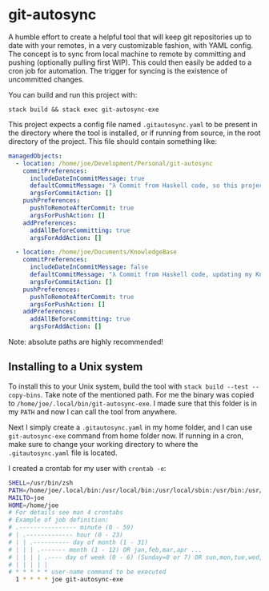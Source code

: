 # git-autosync

A humble effort to create a helpful tool that will keep git repositories up to date with your remotes, in a very customizable fashion, with YAML config.
The concept is to sync from local machine to remote by committing and pushing (optionally pulling first WIP). This could then easily be added to a cron job for automation.
The trigger for syncing is the existence of uncommitted changes.

You can build and run this project with:
```
stack build && stack exec git-autosync-exe
```

This project expects a config file named `.gitautosync.yaml` to be present in the directory where the tool is installed, or if running from source, in the root directory of the project. This file should contain something like:

```yaml
managedObjects:
  - location: /home/joe/Development/Personal/git-autosync
    commitPreferences:
      includeDateInCommitMessage: true
      defaultCommitMessage: "λ Commit from Haskell code, so this project commits and pushes itself"
      argsForCommitAction: []
    pushPreferences:
      pushToRemoteAfterCommit: true
      argsForPushAction: []
    addPreferences:
      addAllBeforeCommitting: true
      argsForAddAction: []

  - location: /home/joe/Documents/KnowledgeBase
    commitPreferences:
      includeDateInCommitMessage: false
      defaultCommitMessage: "λ Commit from Haskell code, updating my Knowledge Base"
      argsForCommitAction: []
    pushPreferences:
      pushToRemoteAfterCommit: true
      argsForPushAction: []
    addPreferences:
      addAllBeforeCommitting: true
      argsForAddAction: []
```

Note: absolute paths are highly recommended!

## Installing to a Unix system

To install this to your Unix system, build the tool with `stack build --test --copy-bins`. Take note of the mentioned path.
For me the binary was copied to `/home/joe/.local/bin/git-autosync-exe`. I made sure that this folder is in my `PATH` and now I can call the tool from anywhere.

Next I simply create a `.gitautosync.yaml` in my home folder, and I can use `git-autosync-exe` command from home folder now.
If running in a cron, make sure to change your working directory to where the `.gitautosync.yaml` file is located.

I created a crontab for my user with `crontab -e`: 

```sh
SHELL=/usr/bin/zsh
PATH=/home/joe/.local/bin:/usr/local/bin:/usr/local/sbin:/usr/bin:/usr/sbin:/home/joe/bin
MAILTO=joe
HOME=/home/joe
# For details see man 4 crontabs
# Example of job definition:
# .---------------- minute (0 - 59)
# | .------------- hour (0 - 23)
# | | .---------- day of month (1 - 31)
# | | | .------- month (1 - 12) OR jan,feb,mar,apr ...
# | | | | .---- day of week (0 - 6) (Sunday=0 or 7) OR sun,mon,tue,wed,thu,fri,sat
# | | | | |
# * * * * * user-name command to be executed
  1 * * * * joe git-autosync-exe
```
